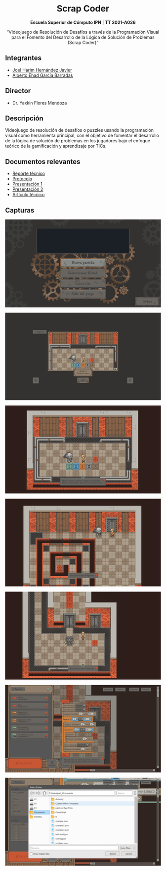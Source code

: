 <h1 align="center">Scrap Coder</h1>

<p align="center"><b>Escuela Superior de Cómputo IPN</b> | <b>TT 2021-A026</b></p>
<p align="center">“Videojuego de Resolución de Desafíos a través de la Programación Visual para el Fomento del Desarrollo de la Lógica de Solución de Problemas (Scrap Coder)”</p>

## Integrantes

-   [Joel Harim Hernández Javier](https://github.com/JoelHernandez343)
-   [Alberto Ehad García Barradas](https://github.com/Ehad46)

## Director

-   Dr. Yaxkin Flores Mendoza

## Descripción

Videojuego de resolución de desafíos o puzzles usando la programación visual como herramienta principal, con el objetivo de fomentar el desarrollo de la lógica de solución de problemas en los jugadores bajo el enfoque teórico de la gamificación y aprendizaje por TICs.

## Documentos relevantes

-   [Reporte técnico](./.github/docs/Reporte_Tecnico.pdf)
-   [Protocolo](./.github/docs/Protocolo.pdf)
-   [Presentación 1](./.github/docs/Presentacion_TT_1.pdf)
-   [Presentación 2](./.github/docs/Presentacion_TT_2.pdf)
-   [Artículo técnico](./.github/docs/Articulo_Tecnico.pdf)

## Capturas

![Menú principal](./.github/images/s_menu_principal.png)

![Selección de nivel](./.github/images/s_seleccion_de_nivel.png)

![Primer nivel](./.github/images/s_nivel_1_1.png)

![Nivel 2 1](./.github/images/s_nivel_2_1.png)

![Nivel 2 2](./.github/images/s_nivel_2_2.png)

![Interfaz de editor](./.github/images/s_algoritmo.png)

![Abriendo archivo de nodos](./.github/images/s_abriendo_nodos.png)
